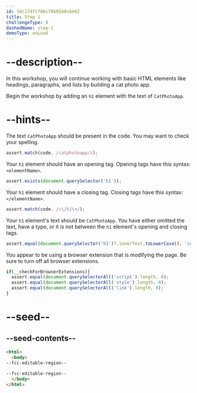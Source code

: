 ```yaml
---
id: 5dc174fcf86c76b9248c6eb2
title: Step 1
challengeType: 0
dashedName: step-1
demoType: onLoad
---
```


# --description--

In this workshop, you will continue working with basic HTML elements like headings, paragraphs, and lists by building a cat photo app. 

Begin the workshop by adding an `h1` element with the text of `CatPhotoApp`.

# --hints--

The text `CatPhotoApp` should be present in the code. You may want to check your spelling.

```js
assert.match(code, /catphotoapp/i);
```

Your `h1` element should have an opening tag. Opening tags have this syntax: `<elementName>`.

```js
assert.exists(document.querySelector('h1'));
```

Your `h1` element should have a closing tag. Closing tags have this syntax: `</elementName>`.

```js
assert.match(code, /<\/h1\>/);
```

Your `h1` element's text should be `CatPhotoApp`. You have either omitted the text, have a typo, or it is not between the `h1` element's opening and closing tags.

```js
assert.equal(document.querySelector('h1')?.innerText.toLowerCase(), 'catphotoapp');
```

You appear to be using a browser extension that is modifying the page. Be sure to turn off all browser extensions.

```js
if(__checkForBrowserExtensions){
  assert.equal(document.querySelectorAll('script').length, 0);
  assert.equal(document.querySelectorAll('style').length, 0);
  assert.equal(document.querySelectorAll('link').length, 0);
}
```

# --seed--

## --seed-contents--

```html
<html>
  <body>
--fcc-editable-region--
   
--fcc-editable-region--
  </body>
</html>
```

